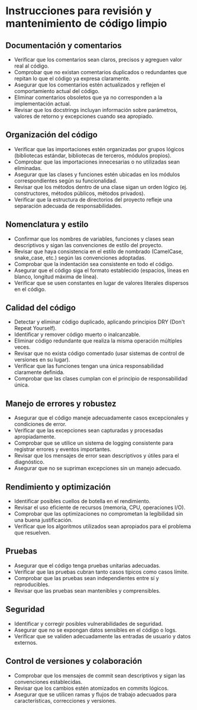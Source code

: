 # Instrucciones para revisión y mantenimiento de código limpio

## Documentación y comentarios
* Verificar que los comentarios sean claros, precisos y agreguen valor real al código.
* Comprobar que no existan comentarios duplicados o redundantes que repitan lo que el código ya expresa claramente.
* Asegurar que los comentarios estén actualizados y reflejen el comportamiento actual del código.
* Eliminar comentarios obsoletos que ya no corresponden a la implementación actual.
* Revisar que los docstrings incluyan información sobre parámetros, valores de retorno y excepciones cuando sea apropiado.

## Organización del código
* Verificar que las importaciones estén organizadas por grupos lógicos (bibliotecas estándar, bibliotecas de terceros, módulos propios).
* Comprobar que las importaciones innecesarias o no utilizadas sean eliminadas.
* Asegurar que las clases y funciones estén ubicadas en los módulos correspondientes según su funcionalidad.
* Revisar que los métodos dentro de una clase sigan un orden lógico (ej. constructores, métodos públicos, métodos privados).
* Verificar que la estructura de directorios del proyecto refleje una separación adecuada de responsabilidades.

## Nomenclatura y estilo
* Confirmar que los nombres de variables, funciones y clases sean descriptivos y sigan las convenciones de estilo del proyecto.
* Revisar que haya consistencia en el estilo de nombrado (CamelCase, snake_case, etc.) según las convenciones adoptadas.
* Comprobar que la indentación sea consistente en todo el código.
* Asegurar que el código siga el formato establecido (espacios, líneas en blanco, longitud máxima de línea).
* Verificar que se usen constantes en lugar de valores literales dispersos en el código.

## Calidad del código
* Detectar y eliminar código duplicado, aplicando principios DRY (Don't Repeat Yourself).
* Identificar y remover código muerto o inalcanzable.
* Eliminar código redundante que realiza la misma operación múltiples veces.
* Revisar que no exista código comentado (usar sistemas de control de versiones en su lugar).
* Verificar que las funciones tengan una única responsabilidad claramente definida.
* Comprobar que las clases cumplan con el principio de responsabilidad única.

## Manejo de errores y robustez
* Asegurar que el código maneje adecuadamente casos excepcionales y condiciones de error.
* Verificar que las excepciones sean capturadas y procesadas apropiadamente.
* Comprobar que se utilice un sistema de logging consistente para registrar errores y eventos importantes.
* Revisar que los mensajes de error sean descriptivos y útiles para el diagnóstico.
* Asegurar que no se supriman excepciones sin un manejo adecuado.

## Rendimiento y optimización
* Identificar posibles cuellos de botella en el rendimiento.
* Revisar el uso eficiente de recursos (memoria, CPU, operaciones I/O).
* Comprobar que las optimizaciones no comprometan la legibilidad sin una buena justificación.
* Verificar que los algoritmos utilizados sean apropiados para el problema que resuelven.

## Pruebas
* Asegurar que el código tenga pruebas unitarias adecuadas.
* Verificar que las pruebas cubran tanto casos típicos como casos límite.
* Comprobar que las pruebas sean independientes entre sí y reproducibles.
* Revisar que las pruebas sean mantenibles y comprensibles.

## Seguridad
* Identificar y corregir posibles vulnerabilidades de seguridad.
* Asegurar que no se expongan datos sensibles en el código o logs.
* Verificar que se validen adecuadamente las entradas de usuario y datos externos.

## Control de versiones y colaboración
* Comprobar que los mensajes de commit sean descriptivos y sigan las convenciones establecidas.
* Revisar que los cambios estén atomizados en commits lógicos.
* Asegurar que se utilicen ramas y flujos de trabajo adecuados para características, correcciones y versiones.